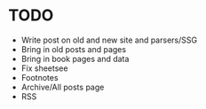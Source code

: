 # TODO

- Write post on old and new site and parsers/SSG
- Bring in old posts and pages
- Bring in book pages and data
- Fix sheetsee
- Footnotes
- Archive/All posts page
- RSS